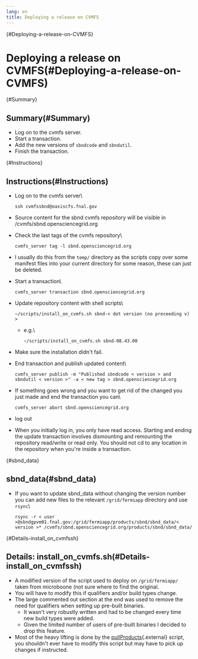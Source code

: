```yaml
---
lang: en
title: Deploying a release on CVMFS
---
```


{#Deploying-a-release-on-CVMFS}

Deploying a release on CVMFS(#Deploying-a-release-on-CVMFS)
============================================================================

{#Summary}

Summary(#Summary)
----------------------------------

-   Log on to the cvmfs server.
-   Start a transaction.
-   Add the new versions of `sbndcode` and `sbndutil`.
-   Finish the transaction.

{#Instructions}

Instructions(#Instructions)
--------------------------------------------

-   Log on to the cvmfs server\

        ssh cvmfssbnd@oasiscfs.fnal.gov

-   Source content for the sbnd cvmfs repository will be visible in
    /cvmfs/sbnd.opensciencegrid.org

-   Check the last tags of the cvmfs repository\

        cvmfs_server tag -l sbnd.opensciencegrid.org

-   I usually do this from the `temp/` directory as the scripts copy
    over some manifest files into your current directory for some
    reason, these can just be deleted.

-   Start a transaction\

        cvmfs_server transaction sbnd.opensciencegrid.org

-   Update repository content with shell scripts\

        ~/scripts/install_on_cvmfs.sh sbnd-< dot version (no preceeding v) >

    -   e.g.\

            ~/scripts/install_on_cvmfs.sh sbnd-08.43.00

-   Make sure the installation didn\'t fail.

-   End transaction and publish updated content\

        cvmfs_server publish -m "Published sbndcode < version > and sbndutil < version >" -a < new tag > sbnd.opensciencegrid.org

-   If something goes wrong and you want to get rid of the changed you
    just made and end the transaction you can\

        cvmfs_server abort sbnd.opensciencegrid.org

-   log out

-   When you initially log in, you only have read access. Starting and
    ending the update transaction involves dismounting and remounting
    the repository read/write or read only. You should not cd to any
    location in the repository when you\'re inside a transaction.

{#sbnd_data}

sbnd\_data(#sbnd_data)
---------------------------------------

-   If you want to update sbnd\_data without changing the version number
    you can add new files to the relevant `/grid/fermiapp` directory and
    use `rsync`\

        rsync -r < user >@sbndgpvm01.fnal.gov:/grid/fermiapp/products/sbnd/sbnd_data/< version >* /cvmfs/sbnd.opensciencegrid.org/products/sbnd/sbnd_data/

{#Details-install_on_cvmfssh}

Details: install\_on\_cvmfs.sh(#Details-install_on_cvmfssh)
----------------------------------------------------------------------------

-   A modified version of the script used to deploy on `/grid/fermiapp/`
    taken from microboone (not sure where to find the original.
-   You will have to modify this if qualifiers and/or build types
    change.
-   The large commented out section at the end was used to remove the
    need for qualifiers when setting up pre-built binaries.
    -   It wasn\'t very robustly written and had to be changed every
        time new build types were added.
    -   Given the limited number of users of pre-built binaries I
        decided to drop this feature.
-   Most of the heavy lifting is done by the
    [pullProducts](https://scisoft.fnal.gov/scisoft/bundles/tools/pullProducts){.external}
    script, you shouldn\'t ever have to modify this script but may have
    to pick up changes if instructed.
